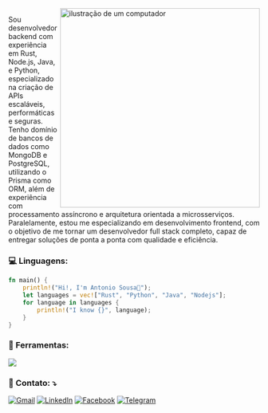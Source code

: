 <img src="https://raw.githubusercontent.com/MicaelliMedeiros/micaellimedeiros/master/image/computer-illustration.png" alt="ilustração de um computador" min-width="400px" max-width="400px" width="400px" align="right">

<p align="left"> 
  Sou desenvolvedor backend com experiência em Rust, Node.js, Java, e Python, especializado na criação de APIs escaláveis, performáticas e seguras. Tenho domínio de bancos de dados como MongoDB e PostgreSQL, utilizando o Prisma como ORM, além de experiência com processamento assíncrono e arquitetura orientada a microsserviços.
  Paralelamente, estou me especializando em desenvolvimento frontend, com o objetivo de me tornar um desenvolvedor full stack completo, capaz de entregar soluções de ponta a ponta com qualidade e eficiência.
</p>

<p align="left">
  <h3>💻 Linguagens:</h3>
</p>

```Rust
fn main() {
    println!("Hi!, I'm Antonio Sousa🤠");
    let languages = vec!["Rust", "Python", "Java", "Nodejs"];
    for language in languages {
        println!("I know {}", language);
    }
}
```

<p align="left">
  <h3>💼 Ferramentas:</h3>
</p>
 <a href="https://skillicons.dev">
    <img src="https://skillicons.dev/icons?i=git,github,react,html,css,vscode,selenium,linux" />
</a>

<p align="left">
  <h3>💌 Contato: ⤵️</h3>
</p>

<p align="left">
  <a href="mailto:herdersonriker@gmail.com" title="Gmail">
    <img src="https://img.shields.io/badge/-Gmail-FF0000?style=flat-square&labelColor=FF0000&logo=gmail&logoColor=white&link=herdersonriker@gmail.com" alt="Gmail"/></a>
  <a href="https://www.linkedin.com/in/sousaantoni0/" title="LinkedIn">
    <img src="https://img.shields.io/badge/-Linkedin-0e76a8?style=flat-square&logo=Linkedin&logoColor=white" alt="LinkedIn"/></a>
  <a href="https://www.facebook.com/mallocdev/" title="Facebook">
    <img src="https://img.shields.io/badge/-Facebook-3b5998?style=flat-square&labelColor=3b5998&logo=facebook&logoColor=white" alt="Facebook"/></a>
  <a href="https://t.me/mallocdev" title="Telegram" target="_blank">
    <img src="https://img.shields.io/badge/-Telegram-Telegram?style=flat-square&logo=telegram&logoSize=auto&color=gray&link=https://t.me/mallocdev" alt="Telegram"></a>
</p>
